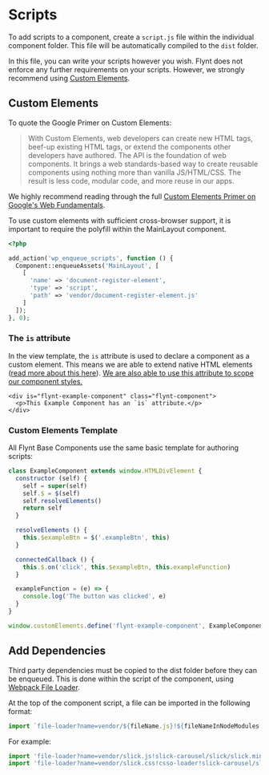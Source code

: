 # Scripts

To add scripts to a component, create a `script.js` file within the individual component folder. This file will be automatically compiled to the `dist` folder.

In this file, you can write your scripts however you wish. Flynt does not enforce any further requirements on your scripts. However, we strongly recommend using [Custom Elements](https://github.com/webcomponents/custom-elements).

## Custom Elements

To quote the Google Primer on Custom Elements:

> With Custom Elements, web developers can create new HTML tags, beef-up existing HTML tags, or extend the components other developers have authored. The API is the foundation of web components. It brings a web standards-based way to create reusable components using nothing more than vanilla JS/HTML/CSS. The result is less code, modular code, and more reuse in our apps.

We highly recommend reading through the full [Custom Elements Primer on Google's Web Fundamentals](https://developers.google.com/web/fundamentals/getting-started/primers/customelements).

To use custom elements with sufficient cross-browser support, it is important to require the polyfill within the MainLayout component.

```php
<?php

add_action('wp_enqueue_scripts', function () {
  Component::enqueueAssets('MainLayout', [
    [
      'name' => 'document-register-element',
      'type' => 'script',
      'path' => 'vendor/document-register-element.js'
    ]
  ]);
}, 0);
```

### The `is` attribute

In the view template, the `is` attribute is used to declare a component as a custom element. This means we are able to extend native HTML elements ([read more about this here](https://developers.google.com/web/fundamentals/getting-started/primers/customelements#extendhtml)). [We are also able to use this attribute to scope our component styles.](styles.md#scope)

```twig
<div is="flynt-example-component" class="flynt-component">
  <p>This Example Component has an `is` attribute.</p>
</div>
```

### Custom Elements Template

All Flynt Base Components use the same basic template for authoring scripts:

```js
class ExampleComponent extends window.HTMLDivElement {
  constructor (self) {
    self = super(self)
    self.$ = $(self)
    self.resolveElements()
    return self
  }

  resolveElements () {
    this.$exampleBtn = $('.exampleBtn', this)
  }

  connectedCallback () {
    this.$.on('click', this.$exampleBtn, this.exampleFunction)
  }

  exampleFunction = (e) => {
    console.log('The button was clicked', e)
  }
}

window.customElements.define('flynt-example-component', ExampleComponent, {extends: 'div'})
```

## Add Dependencies

Third party dependencies must be copied to the dist folder before they can be enqueued. This is done within the script of the component, using [Webpack File Loader](https://github.com/webpack-contrib/file-loader).

At the top of the component script, a file can be imported in the following format:

```js
import `file-loader?name=vendor/${fileName.js}!${fileNameInNodeModules.js}'`
```

For example:

```js
import 'file-loader?name=vendor/slick.js!slick-carousel/slick/slick.min'
import 'file-loader?name=vendor/slick.css!csso-loader!slick-carousel/slick/slick.css'
```
